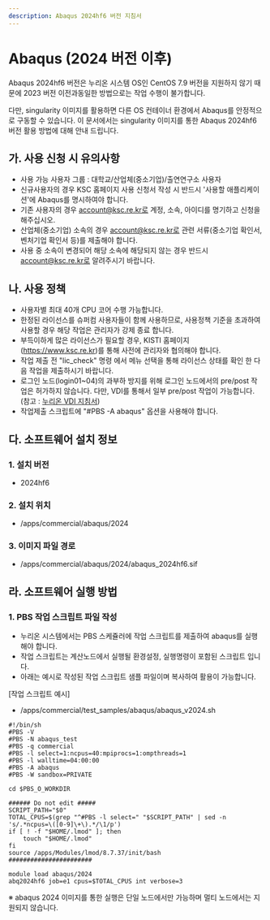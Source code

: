```yaml
---
description: Abaqus 2024hf6 버전 지침서
---
```


# Abaqus (2024 버전 이후)

Abaqus 2024hf6 버전은 누리온 시스템 OS인 CentOS 7.9 버전을 지원하지 않기 때문에 2023 버전 이전과동일한 방법으로는 작업 수행이 불가합니다.&#x20;

다만, singularity  이미지를 활용하면 다른 OS 컨테이너 환경에서 Abaqus를 안정적으로 구동할 수 있습니다. 이 문서에서는 singularity 이미지를 통한 Abaqus 2024hf6 버전 활용 방법에 대해 안내 드립니다.

## 가. 사용 신청 시 유의사항

* 사용 가능 사용자 그룹 : 대학교/산업체(중소기업)/출연연구소 사용자
* 신규사용자의 경우 KSC 홈페이지 사용 신청서 작성 시 반드시 '사용할 애플리케이션'에 Abaqus를 명시하여야 합니다.
* 기존 사용자의 경우 account@ksc.re.kr로 계정, 소속, 아이디를 명기하고 신청을 해주십시오.
* 산업체(중소기업) 소속의 경우 account@ksc.re.kr로 관련 서류(중소기업 확인서, 벤처기업 확인서 등)를 제출해야 합니다.
* 사용 중 소속이 변경되어 해당 소속에 해당되지 않는 경우 반드시 account@ksc.re.kr로 알려주시기 바랍니다.

## 나. 사용 정책

* 사용자별 최대 40개 CPU 코어 수행 가능합니다.
* 한정된 라이선스를 슈퍼컴 사용자들이 함께 사용하므로, 사용정책 기준을 초과하여 사용할 경우 해당 작업은 관리자가 강제 종료 합니다.
* 부득이하게 많은 라이선스가 필요할 경우, KISTI 홈페이지 (https://www.ksc.re.kr)를 통해 사전에 관리자와 협의해야 합니다.
* 작업 제출 전 "lic\_check" 명령 에서 메뉴 선택을 통해 라이선스 상태를 확인 한 다음 작업을 제출하시기 바랍니다.
* 로그인 노드(login01\~04)의 과부하 방지를 위해 로그인 노드에서의 pre/post 작업은 허가하지 않습니다. 다만, VDI를 통해서 일부 pre/post 작업이 가능합니다. (참고 : [누리온 VDI 지침서](https://docs-ksc.gitbook.io/nurion-user-guide/undefined-2/appendix-9-how-to-use-vdi))
* 작업제출 스크립트에 "#PBS -A abaqus" 옵션을 사용해야 합니다.

## 다. 소프트웨어 설치 정보

### 1. 설치 버전

* 2024hf6

### 2. 설치 위치

* /apps/commercial/abaqus/2024

### 3. 이미지 파일 경로

* /apps/commercial/abaqus/2024/abaqus\_2024hf6.sif

## 라. 소프트웨어 실행 방법

### 1. PBS 작업 스크립트 파일 작성

* 누리온 시스템에서는 PBS 스케쥴러에 작업 스크립트를 제출하여 abaqus를 실행해야 합니다.
* 작업 스크립트는 계산노드에서 실행될 환경설정, 실행명령이 포함된 스크립트 입니다.
* 아래는 예시로 작성된 작업 스크립트 샘플 파일이며 복사하여 활용이 가능합니다.

\[작업 스크립트 예시]

* /apps/commercial/test\_samples/abaqus/abaqus\_v2024.sh

```
#!/bin/sh
#PBS -V
#PBS -N abaqus_test
#PBS -q commercial
#PBS -l select=1:ncpus=40:mpiprocs=1:ompthreads=1
#PBS -l walltime=04:00:00
#PBS -A abaqus
#PBS -W sandbox=PRIVATE

cd $PBS_O_WORKDIR

###### Do not edit #####
SCRIPT_PATH="$0"
TOTAL_CPUS=$(grep "^#PBS -l select=" "$SCRIPT_PATH" | sed -n 's/.*ncpus=\([0-9]\+\).*/\1/p')
if [ ! -f "$HOME/.lmod" ]; then
    touch "$HOME/.lmod"
fi
source /apps/Modules/lmod/8.7.37/init/bash
#######################

module load abaqus/2024
abq2024hf6 job=e1 cpus=$TOTAL_CPUS int verbose=3
```

※ abaqus 2024 이미지를 통한 실행은 단일 노드에서만 가능하며 멀티 노드에서는 지원되지 않습니다.

